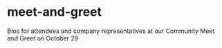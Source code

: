 # meet-and-greet
Bios for attendees and company representatives at our Community Meet and Greet on October 29
